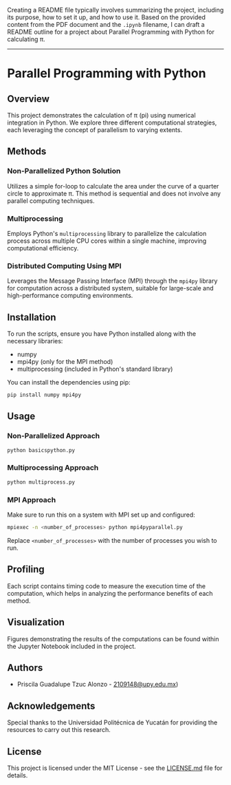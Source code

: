 Creating a README file typically involves summarizing the project, including its purpose, how to set it up, and how to use it. Based on the provided content from the PDF document and the `.ipynb` filename, I can draft a README outline for a project about Parallel Programming with Python for calculating π.

---

# Parallel Programming with Python

## Overview
This project demonstrates the calculation of π (pi) using numerical integration in Python. We explore three different computational strategies, each leveraging the concept of parallelism to varying extents.

## Methods

### Non-Parallelized Python Solution
Utilizes a simple for-loop to calculate the area under the curve of a quarter circle to approximate π. This method is sequential and does not involve any parallel computing techniques.

### Multiprocessing
Employs Python's `multiprocessing` library to parallelize the calculation process across multiple CPU cores within a single machine, improving computational efficiency.

### Distributed Computing Using MPI
Leverages the Message Passing Interface (MPI) through the `mpi4py` library for computation across a distributed system, suitable for large-scale and high-performance computing environments.

## Installation

To run the scripts, ensure you have Python installed along with the necessary libraries:
- numpy
- mpi4py (only for the MPI method)
- multiprocessing (included in Python's standard library)

You can install the dependencies using pip:

```sh
pip install numpy mpi4py
```

## Usage

### Non-Parallelized Approach

```sh
python basicspython.py
```

### Multiprocessing Approach

```sh
python multiprocess.py
```

### MPI Approach

Make sure to run this on a system with MPI set up and configured:

```sh
mpiexec -n <number_of_processes> python mpi4pyparallel.py
```

Replace `<number_of_processes>` with the number of processes you wish to run.

## Profiling

Each script contains timing code to measure the execution time of the computation, which helps in analyzing the performance benefits of each method.

## Visualization

Figures demonstrating the results of the computations can be found within the Jupyter Notebook included in the project.

## Authors

- Priscila Guadalupe Tzuc Alonzo - 2109148@upy.edu.mx)

## Acknowledgements

Special thanks to the Universidad Politécnica de Yucatán for providing the resources to carry out this research.

## License

This project is licensed under the MIT License - see the [LICENSE.md](LICENSE.md) file for details.
